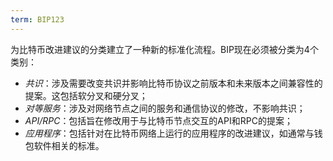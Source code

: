 ```yaml
---
term: BIP123
---
```


为比特币改进建议的分类建立了一种新的标准化流程。BIP现在必须被分类为4个类别：
* *共识*：涉及需要改变共识并影响比特币协议之前版本和未来版本之间兼容性的提案。这包括软分叉和硬分叉；
* *对等服务*：涉及对网络节点之间的服务和通信协议的修改，不影响共识；
* *API/RPC*：包括旨在修改用于与比特币节点交互的API和RPC的提案；
* *应用程序*：包括针对在比特币网络上运行的应用程序的改进建议，如通常与钱包软件相关的标准。